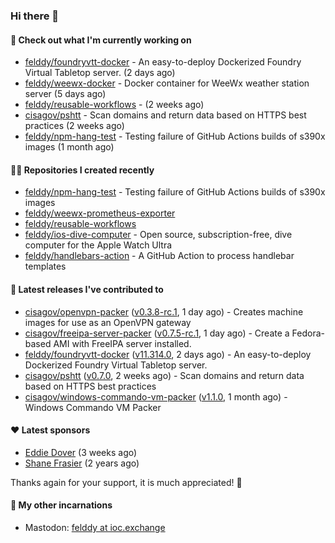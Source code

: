 ### Hi there 👋

#### 👷 Check out what I'm currently working on

- [felddy/foundryvtt-docker](https://github.com/felddy/foundryvtt-docker) - An easy-to-deploy Dockerized Foundry Virtual Tabletop server. (2 days ago)
- [felddy/weewx-docker](https://github.com/felddy/weewx-docker) - Docker container for WeeWx weather station server (5 days ago)
- [felddy/reusable-workflows](https://github.com/felddy/reusable-workflows) -  (2 weeks ago)
- [cisagov/pshtt](https://github.com/cisagov/pshtt) - Scan domains and return data based on HTTPS best practices (2 weeks ago)
- [felddy/npm-hang-test](https://github.com/felddy/npm-hang-test) - Testing failure of GitHub Actions builds of s390x images (1 month ago)

#### 👨‍💻 Repositories I created recently

- [felddy/npm-hang-test](https://github.com/felddy/npm-hang-test) - Testing failure of GitHub Actions builds of s390x images
- [felddy/weewx-prometheus-exporter](https://github.com/felddy/weewx-prometheus-exporter)
- [felddy/reusable-workflows](https://github.com/felddy/reusable-workflows)
- [felddy/ios-dive-computer](https://github.com/felddy/ios-dive-computer) - Open source, subscription-free, dive computer for the Apple Watch Ultra
- [felddy/handlebars-action](https://github.com/felddy/handlebars-action) - A GitHub Action to process handlebar templates

#### 🚀 Latest releases I've contributed to

- [cisagov/openvpn-packer](https://github.com/cisagov/openvpn-packer) ([v0.3.8-rc.1](https://github.com/cisagov/openvpn-packer/releases/tag/v0.3.8-rc.1), 1 day ago) - Creates machine images for use as an OpenVPN gateway
- [cisagov/freeipa-server-packer](https://github.com/cisagov/freeipa-server-packer) ([v0.7.5-rc.1](https://github.com/cisagov/freeipa-server-packer/releases/tag/v0.7.5-rc.1), 1 day ago) - Create a Fedora-based AMI with FreeIPA server installed.
- [felddy/foundryvtt-docker](https://github.com/felddy/foundryvtt-docker) ([v11.314.0](https://github.com/felddy/foundryvtt-docker/releases/tag/v11.314.0), 2 days ago) - An easy-to-deploy Dockerized Foundry Virtual Tabletop server.
- [cisagov/pshtt](https://github.com/cisagov/pshtt) ([v0.7.0](https://github.com/cisagov/pshtt/releases/tag/v0.7.0), 2 weeks ago) - Scan domains and return data based on HTTPS best practices
- [cisagov/windows-commando-vm-packer](https://github.com/cisagov/windows-commando-vm-packer) ([v1.1.0](https://github.com/cisagov/windows-commando-vm-packer/releases/tag/v1.1.0), 1 month ago) - Windows Commando VM Packer

#### ❤️ Latest sponsors
- [Eddie Dover](https://github.com/EddieDover) (3 weeks ago)
- [Shane Frasier](https://github.com/jsf9k) (2 years ago)

Thanks again for your support, it is much appreciated! 🙏

#### 🐋 My other incarnations
- Mastodon: <a rel="me" href="https://ioc.exchange/@felddy">felddy at ioc.exchange</a>
